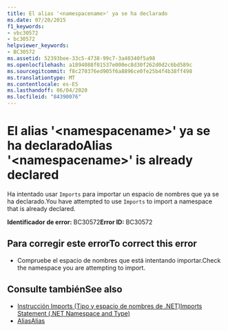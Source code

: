 ```yaml
---
title: El alias '<namespacename>' ya se ha declarado
ms.date: 07/20/2015
f1_keywords:
- vbc30572
- bc30572
helpviewer_keywords:
- BC30572
ms.assetid: 52393bee-33c5-4738-99c7-3a40340f5a98
ms.openlocfilehash: a1894088f01537e000ec8d30f262d0d2c6bd589c
ms.sourcegitcommit: f8c270376ed905f6a8896ce0fe25b4f4b38ff498
ms.translationtype: MT
ms.contentlocale: es-ES
ms.lasthandoff: 06/04/2020
ms.locfileid: "84390076"
---
```

# <a name="alias-namespacename-is-already-declared"></a><span data-ttu-id="dfd37-102">El alias '\<namespacename>' ya se ha declarado</span><span class="sxs-lookup"><span data-stu-id="dfd37-102">Alias '\<namespacename>' is already declared</span></span>
<span data-ttu-id="dfd37-103">Ha intentado usar `Imports` para importar un espacio de nombres que ya se ha declarado.</span><span class="sxs-lookup"><span data-stu-id="dfd37-103">You have attempted to use `Imports` to import a namespace that is already declared.</span></span>  
  
 <span data-ttu-id="dfd37-104">**Identificador de error:** BC30572</span><span class="sxs-lookup"><span data-stu-id="dfd37-104">**Error ID:** BC30572</span></span>  
  
## <a name="to-correct-this-error"></a><span data-ttu-id="dfd37-105">Para corregir este error</span><span class="sxs-lookup"><span data-stu-id="dfd37-105">To correct this error</span></span>  
  
- <span data-ttu-id="dfd37-106">Compruebe el espacio de nombres que está intentando importar.</span><span class="sxs-lookup"><span data-stu-id="dfd37-106">Check the namespace you are attempting to import.</span></span>  
  
## <a name="see-also"></a><span data-ttu-id="dfd37-107">Consulte también</span><span class="sxs-lookup"><span data-stu-id="dfd37-107">See also</span></span>

- [<span data-ttu-id="dfd37-108">Instrucción Imports (Tipo y espacio de nombres de .NET)</span><span class="sxs-lookup"><span data-stu-id="dfd37-108">Imports Statement (.NET Namespace and Type)</span></span>](../language-reference/statements/imports-statement-net-namespace-and-type.md)
- [<span data-ttu-id="dfd37-109">Alias</span><span class="sxs-lookup"><span data-stu-id="dfd37-109">Alias</span></span>](../language-reference/statements/alias-clause.md)
